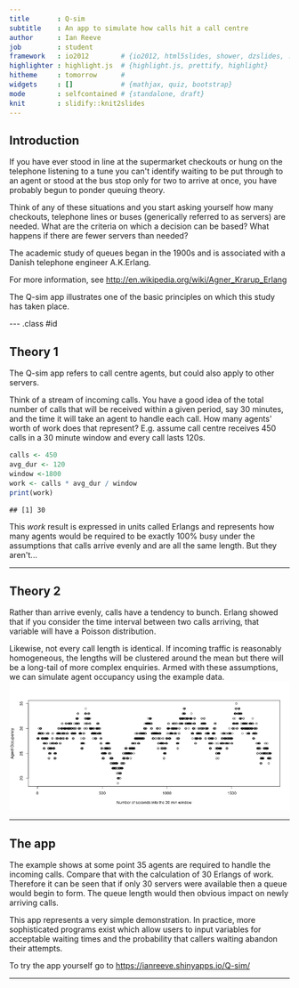 ```yaml
---
title       : Q-sim
subtitle    : An app to simulate how calls hit a call centre
author      : Ian Reeve
job         : student
framework   : io2012        # {io2012, html5slides, shower, dzslides, ...}
highlighter : highlight.js  # {highlight.js, prettify, highlight}
hitheme     : tomorrow      # 
widgets     : []            # {mathjax, quiz, bootstrap}
mode        : selfcontained # {standalone, draft}
knit        : slidify::knit2slides
---
```


## Introduction

If you have ever stood in line at the supermarket checkouts or hung on the telephone listening to a tune you can't identify waiting to be put through to an agent or stood at the bus stop only for two to arrive at once, you have probably begun to ponder queuing theory. 

Think of any of these situations and you start asking yourself how many checkouts, telephone lines or buses (generically referred to as servers) are needed. What are the criteria on which a decision can be based? What happens if there are fewer servers than needed?

The academic study of queues began in the 1900s and is associated with a Danish telephone engineer A.K.Erlang.

For more information, see http://en.wikipedia.org/wiki/Agner_Krarup_Erlang

The Q-sim app illustrates one of the basic principles on which this study has taken place.

--- .class #id 

## Theory 1

The Q-sim app refers to call centre agents, but could also apply to other servers.

Think of a stream of incoming calls. You have a good idea of the total number of calls that will be received within a given period, say 30 minutes, and the time it will take an agent to handle each call. How many agents' worth of work does that represent? E.g. assume call centre receives 450 calls in a 30 minute window and every call lasts 120s.


```r
calls <- 450
avg_dur <- 120
window <-1800
work <- calls * avg_dur / window
print(work)
```

```
## [1] 30
```

This *work* result is expressed in units called Erlangs and represents how many agents would be required to be exactly 100% busy under the assumptions that calls arrive evenly and are all the same length. But they aren't...

---

## Theory 2

Rather than arrive evenly, calls have a tendency to bunch. Erlang showed that if you consider the time interval between two calls arriving, that variable will have a Poisson distribution.

Likewise, not every call length is identical. If incoming traffic is reasonably homogeneous, the lengths will be clustered around the mean but there will be a long-tail of more complex enquiries. Armed with these assumptions, we can simulate agent occupancy using the example data.
![Demo](assets/img/ex1.png)

---

## The app

The example shows at some point 35 agents are required to handle the incoming calls. Compare that with the calculation of 30 Erlangs of work. Therefore it can be seen that if only 30 servers were available then a queue would begin to form. The queue length would then obvious impact on newly arriving calls. 

This app represents a very simple demonstration. In practice, more sophisticated programs exist which allow users to input variables for acceptable waiting times and the probability that callers waiting abandon their attempts.

To try the app yourself go to https://ianreeve.shinyapps.io/Q-sim/

---
